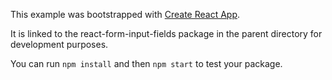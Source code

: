 This example was bootstrapped with [Create React App](https://github.com/facebook/create-react-app).

It is linked to the react-form-input-fields package in the parent directory for development purposes.

You can run `npm install` and then `npm start` to test your package.
